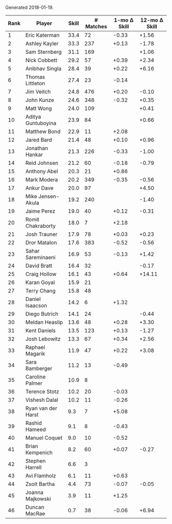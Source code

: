 Generated 2018-01-19.

| Rank | Player             | Skill | # Matches | 1-mo Δ Skill | 12-mo Δ Skill |
|------|--------------------|-------|-----------|--------------|---------------|
|    1 | Eric Katerman      |  33.4 |        72 |        -0.33 |         +1.56 |
|    2 | Ashley Kayler      |  33.3 |       237 |        +0.13 |         -1.78 |
|    3 | Sam Sternberg      |  31.1 |       169 |              |         +1.06 |
|    4 | Nick Cobbett       |  29.2 |        57 |        +0.39 |         +2.34 |
|    5 | Anibhav Singla     |  28.4 |        39 |        +0.22 |         +6.16 |
|    6 | Thomas Littleton   |  27.4 |        23 |        -0.14 |               |
|    7 | Jim Veitch         |  24.8 |       476 |        +0.20 |         -0.10 |
|    8 | John Kunze         |  24.6 |       348 |        -0.32 |         +0.35 |
|    9 | Matt Wong          |  24.0 |       109 |              |         +0.41 |
|   10 | Aditya Guntuboyina |  23.9 |        84 |              |         +0.66 |
|   11 | Matthew Bond       |  22.9 |        11 |        +2.08 |               |
|   12 | Jared Bard         |  21.4 |        48 |        +0.10 |         +0.96 |
|   13 | Jonathan Hankar    |  21.3 |       226 |        -0.33 |         -1.00 |
|   14 | Reid Johnsen       |  21.2 |        60 |        -0.18 |         -0.79 |
|   15 | Anthony Abel       |  20.3 |        21 |        +0.86 |               |
|   16 | Mark Modera        |  20.2 |       349 |        -0.35 |         -0.56 |
|   17 | Ankur Dave         |  20.0 |        97 |              |         +4.50 |
|   18 | Mike Jensen-Akula  |  19.2 |       240 |              |         -1.40 |
|   19 | Jaime Perez        |  19.0 |        40 |        +0.12 |         -0.31 |
|   20 | Romit Chakraborty  |  18.0 |         7 |        +2.18 |               |
|   21 | Josh Trauner       |  17.9 |        78 |        +0.03 |         +0.23 |
|   22 | Dror Matalon       |  17.6 |       383 |        -0.52 |         -0.56 |
|   23 | Sahar Sareminaeni  |  16.9 |        53 |        -0.13 |         +1.42 |
|   24 | David Bratt        |  16.4 |        32 |              |         -0.17 |
|   25 | Craig Hollow       |  16.1 |        43 |        +0.64 |        +14.11 |
|   26 | Karan Goyal        |  15.9 |        21 |              |               |
|   27 | Terry Chang        |  15.8 |        48 |              |               |
|   28 | Daniel Isaacson    |  14.2 |         6 |        +1.32 |               |
|   29 | Diego Butrich      |  14.1 |        24 |              |         -0.44 |
|   30 | Meldan Heaslip     |  13.6 |        48 |        +0.28 |         +3.30 |
|   31 | Kent Daniels       |  13.5 |       123 |        +0.13 |         -1.27 |
|   32 | Josh Lebowitz      |  13.3 |        67 |        +0.34 |         +2.56 |
|   33 | Raphael Magarik    |  11.9 |        47 |        +0.22 |         +3.08 |
|   34 | Sara Bamberger     |  11.2 |        13 |        -0.49 |               |
|   35 | Caroline Palmer    |  10.9 |         8 |              |               |
|   36 | Terence Stotz      |  10.2 |        20 |        -0.03 |               |
|   37 | Vishesh Dalal      |  10.2 |        11 |        -0.26 |               |
|   38 | Ryan van der Harst |   9.3 |         7 |        +5.08 |               |
|   39 | Rashid Hameed      |   9.1 |         8 |        -0.43 |               |
|   40 | Manuel Coquet      |   9.0 |        10 |        -0.52 |               |
|   41 | Brian Kempenich    |   8.2 |        60 |        +0.07 |         -0.27 |
|   42 | Stephen Harrell    |   6.6 |         3 |              |               |
|   43 | Avi Flamholz       |   6.1 |        11 |        +0.63 |               |
|   44 | Zsolt Bartha       |   4.4 |        73 |        -0.07 |         -0.05 |
|   45 | Joanna Majkowski   |   3.9 |        11 |        +1.25 |               |
|   46 | Duncan MacRae      |   0.7 |        38 |        -0.06 |         +6.94 |